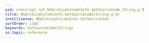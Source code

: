 ```yaml
---
uid: crmscript_ref_NSArchiveColumnInfo_SetSourceCode_String_p_0
title: NSArchiveColumnInfo.SetSourceCode(String p_0)
intellisense: NSArchiveColumnInfo.SetSourceCode
sortOrder: 1164
keywords: SetSourceCode(String)
so.topic: reference
---
```





